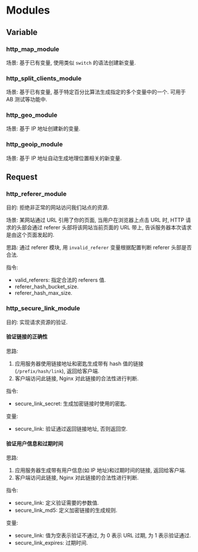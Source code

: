 # Modules

## Variable
### http_map_module
场景: 基于已有变量, 使用类似 `switch` 的语法创建新变量.

### http_split_clients_module
场景: 基于已有变量, 基于特定百分比算法生成指定的多个变量中的一个. 可用于 AB 测试等功能中.

### http_geo_module
场景: 基于 IP 地址创建新的变量.

### http_geoip_module
场景: 基于 IP 地址自动生成地理位置相关的新变量.

## Request
### http_referer_module
目的: 拒绝非正常的网站访问我们站点的资源.

场景: 某网站通过 URL 引用了你的页面, 当用户在浏览器上点击 URL 时, HTTP 请求的头部会通过 referer 头部将该网站当前页面的 URL 带上, 告诉服务器本次请求是由这个页面发起的.

思路: 通过 referer 模块, 用 `invalid_referer` 变量根据配置判断 referer 头部是否合法.

指令:
* valid_referers: 指定合法的 referers 值.
* referer_hash_bucket_size.
* referer_hash_max_size.

### http_secure_link_module
目的: 实现请求资源的验证.

#### 验证链接的正确性
思路:
1. 应用服务器使用链接地址和密匙生成带有 hash 值的链接(`/prefix/hash/link`), 返回给客户端. 
2. 客户端访问此链接, Nginx 对此链接的合法性进行判断.

指令:
* secure_link_secret: 生成加密链接时使用的密匙.

变量:
* secure_link: 验证通过返回链接地址, 否则返回空.


#### 验证用户信息和过期时间
思路:
1. 应用服务器生成带有用户信息(如 IP 地址)和过期时间的链接, 返回给客户端. 
2. 客户端访问此链接, Nginx 对此链接的合法性进行判断.

指令:
* secure_link: 定义验证需要的参数值.
* secure_link_md5: 定义加密链接的生成规则.

变量:
* secure_link: 值为空表示验证不通过, 为 0 表示 URL 过期, 为 1 表示验证通过.
* secure_link_expires: 过期时间.